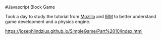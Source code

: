 #Javascript Block Game

Took a day to study the tutorial from [Mozilla](https://developer.mozilla.org/en-US/docs/Games/Tutorials/2D_Breakout_game_pure_JavaScript) and [IBM](https://developer.ibm.com/tutorials/wa-build2dphysicsengine/) to better understand game development and a physics engine.  

https://josephlindzius.github.io/SimpleGame/Part%2010/index.html
